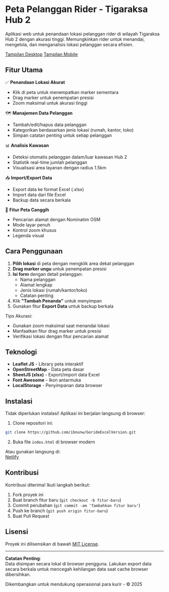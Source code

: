 # Peta Pelanggan Rider - Tigaraksa Hub 2

Aplikasi web untuk penandaan lokasi pelanggan rider di wilayah Tigaraksa Hub 2 dengan akurasi tinggi. Memungkinkan rider untuk menandai, mengelola, dan menganalisis lokasi pelanggan secara efisien.

[Tampilan Desktop](GorideExcellVersion.PNG)
[Tampilan Mobile](GorideExcellVersionMobile.PNG)

## Fitur Utama

✅ **Penandaan Lokasi Akurat**  
- Klik di peta untuk menempatkan marker sementara
- Drag marker untuk penempatan presisi
- Zoom maksimal untuk akurasi tinggi

🗺️ **Manajemen Data Pelanggan**  
- Tambah/edit/hapus data pelanggan
- Kategorikan berdasarkan jenis lokasi (rumah, kantor, toko)
- Simpan catatan penting untuk setiap pelanggan

📊 **Analisis Kawasan**  
- Deteksi otomatis pelanggan dalam/luar kawasan Hub 2
- Statistik real-time jumlah pelanggan
- Visualisasi area layanan dengan radius 1.5km

📥 **Import/Export Data**  
- Export data ke format Excel (.xlsx)
- Import data dari file Excel
- Backup data secara berkala

📍 **Fitur Peta Canggih**  
- Pencarian alamat dengan Nominatim OSM
- Mode layar penuh
- Kontrol zoom khusus
- Legenda visual

## Cara Penggunaan

1. **Pilih lokasi** di peta dengan mengklik area dekat pelanggan
2. **Drag marker ungu** untuk penempatan presisi
3. **Isi form** dengan detail pelanggan:
   - Nama pelanggan
   - Alamat lengkap
   - Jenis lokasi (rumah/kantor/toko)
   - Catatan penting
4. Klik **"Tambah Penanda"** untuk menyimpan
5. Gunakan fitur **Export Data** untuk backup berkala

Tips Akurasi:
- Gunakan zoom maksimal saat menandai lokasi
- Manfaatkan fitur drag marker untuk presisi
- Verifikasi lokasi dengan fitur pencarian alamat

## Teknologi

- **Leaflet JS** - Library peta interaktif
- **OpenStreetMap** - Data peta dasar
- **SheetJS (xlsx)** - Export/import data Excel
- **Font Awesome** - Ikon antarmuka
- **LocalStorage** - Penyimpanan data browser

## Instalasi

Tidak diperlukan instalasi! Aplikasi ini berjalan langsung di browser:

1. Clone repositori ini:
```bash
git clone https://github.com/ibnunw/GorideExcelVersion.git
```

2. Buka file `index.html` di browser modern

Atau gunakan langsung di:  
[Netlify](https://gorideexcellversion.netlify.app/)

## Kontribusi

Kontribusi diterima! Ikuti langkah berikut:

1. Fork proyek ini
2. Buat branch fitur baru (`git checkout -b fitur-baru`)
3. Commit perubahan (`git commit -am 'Tambahkan fitur baru'`)
4. Push ke branch (`git push origin fitur-baru`)
5. Buat Pull Request

## Lisensi

Proyek ini dilisensikan di bawah [MIT License](License).

---

**Catatan Penting**:  
Data disimpan secara lokal di browser pengguna. Lakukan export data secara berkala untuk mencegah kehilangan data saat cache browser dibersihkan.

Dikembangkan untuk mendukung operasional para kurir - © 2025
